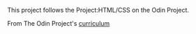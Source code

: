 This project follows the Project:HTML/CSS on the Odin Project.

From The Odin Project's [curriculum](http://www.theodinproject.com/courses/web-development-101/lessons/html-css)
